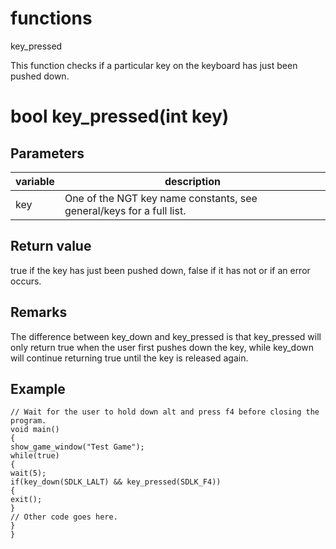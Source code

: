 # functions

key_pressed




This function checks if a particular key on the keyboard has just been pushed down.


# bool key_pressed(int key)

## Parameters

variable| description
---|---
key | One of the NGT key name constants, see general/keys for a full list.

## Return value

true if the key has just been pushed down, false if it has not or if an error occurs.

## Remarks

The difference between key_down and key_pressed is that key_pressed will only return true when the user first pushes down the key, while key_down will continue returning true until the key is released again.

## Example

```
// Wait for the user to hold down alt and press f4 before closing the program.
void main()
{
show_game_window("Test Game");
while(true)
{
wait(5);
if(key_down(SDLK_LALT) && key_pressed(SDLK_F4))
{
exit();
}
// Other code goes here.
}
}
```
